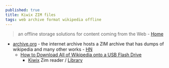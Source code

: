 ```yaml
---
published: true
title: Kiwix ZIM files
tags: web archive format wikipedia offline
---
```

> an offline storage solutions for content coming from the Web - [Home](https://www.openzim.org/wiki/OpenZIM)

- [archive.org](https://archive.org/details/zimarchive) - the internet archive hosts a ZIM archive that has dumps of wikipedia and many other works - [HN](https://news.ycombinator.com/item?id=33117184)
	- [How to Download All of Wikipedia onto a USB Flash Drive](https://news.ycombinator.com/item?id=33114107)
		- [Kiwix](https://www.kiwix.org/en/download/) Zim reader / [Library](https://library.kiwix.org/?lang=eng)
        	